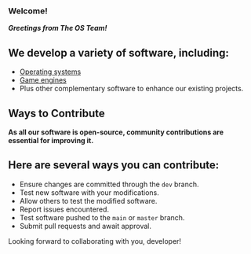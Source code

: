 ### Welcome!
***Greetings from The OS Team!***

## We develop a variety of software, including:

- [Operating systems](https://theosteam.github.io/lambdaos)
- [Game engines](https://github.com/theosteam/godot)
- Plus other complementary software to enhance our existing projects.

## Ways to Contribute
**As all our software is open-source, community contributions are essential for improving it.**

## Here are several ways you can contribute:

  - Ensure changes are committed through the `dev` branch.
  - Test new software with your modifications.
  - Allow others to test the modified software.
  - Report issues encountered.
  - Test software pushed to the `main` or `master` branch.
  - Submit pull requests and await approval.

Looking forward to collaborating with you, developer!
